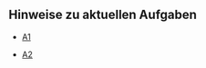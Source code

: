 ## Hinweise zu aktuellen Aufgaben

- [A1](https://nbviewer.org/github/ktheu/AlgorithmenAG/blob/master/hinweise/A1.ipynb)

- [A2](https://nbviewer.org/github/ktheu/AlgorithmenAG/blob/master/hinweise/A2.ipynb)

